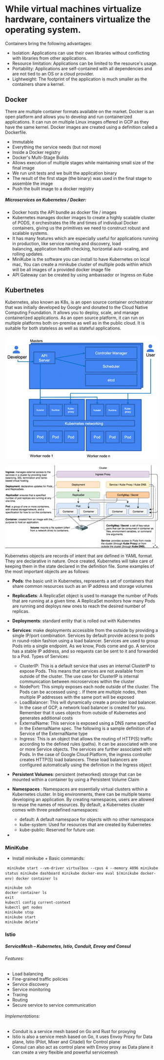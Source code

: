 
# While virtual machines virtualize hardware, containers virtualize the operating system.

Containers bring the following advantages:

- Isolation: Applications can use their own libraries without conflicting with libraries from other applications.
- Resource limitation: Applications can be limited to the resource's usage.
- Portability: Applications are self-contained with all dependencies and are not tied to an OS or a cloud provider.
- Lightweight: The footprint of the application is much smaller as the containers share a kernel.

## Docker
There are multiple container formats available on the market. Docker is an open platform and allows you to develop and run containerized applications. It can run on multiple Linux images offered in GCP as they have the same kernel. Docker images are created using a definition called a Dockerfile.

 - Immutable   
 - Everything the service needs (but not more)   
 - Inside a Docker registry
-   Docker's Multi-Stage Builds
-   Allows execution of multiple stages while maintaining small size of the final image
-   We run unit tests and we built the application binary
-   The result of the first stage (the binary) was used in the final stage to assemble the image
- Push the built image to a docker registry

##### Microservices on Kubernetes / Docker:
- Docker hosts the API bundle as docker file / images
- Kubernetes manages docker images to create a highly scalable cluster of PODS, it orchestrates the life and times of individual Docker containers, giving us the primitives we need to construct robust and scalable systems.
- It has many features which are especially useful for applications running in production, like service naming and discovery, load balancing, application health checking, horizontal auto-scaling, and rolling updates.
- MiniKube is the software you can install to have Kubernetes on local mac, You can create a minikube cluster of multiple pods within which will be all images of a provided docker image file
- API Gateway can be created by using ambassador or Ingress on Kube	 

## Kubertnetes
Kubernetes, also known as K8s, is an open source container orchestrator that was initially developed by Google and donated to the Cloud Native Computing Foundation. It allows you to deploy, scale, and manage containerized applications. As an open source platform, it can run on multiple platforms both on-premise as well as in the public cloud. It is suitable for both stateless as well as stateful applications.

![K8s](static/k8s.png)

![Kube Deployment](static/KubeDeploy.png)

Kubernetes objects are records of intent that are defined in YAML format. They are declarative in nature. Once created, Kubernetes will take care of keeping them in the state declared in the definition file. Some examples of the most important objects are as follows:

- **Pods**: the basic unit in Kubernetes, represents a set of containers that share common resources such as an IP address and storage volumes
- **ReplicaSets**: A ReplicaSet object is used to manage the number of Pods that are running at a given time. A ReplicaSet monitors how many Pods are running and deploys new ones to reach the desired number of replicas. 
- **Deployments**: standard entity that is rolled out with Kubernetes
- **Services**: make deployments accessible from the outside by  providing a single IP/port combination. Services by default  provide access to pods in round-robin fashion using a load balancer. Services are used to group Pods into a single endpoint. As we know, Pods come and go. A service has a stable IP address, and so requests can be sent to it and forwarded to a Pod. Types of Services:
  - ClusterIP: This is a default service that uses an internal ClusterIP to expose Pods. This means that services are not available from outside of the cluster. The use case for ClusterIP is internal communication between microservices within the cluster
  - NodePort: This simply exposes each node outside of the cluster. The Pods can be accessed using <NodeIP>:<NodePort>. If there are multiple nodes, then multiple IP addresses with the same port will be exposed
  - LoadBalancer: This will dynamically create a provider load balancer. In the case of GCP, a network load balancer is created for you. Remember that it uses objects from outside of Kubernetes and generates additional costs
  - ExternalName: This service is exposed using a DNS name specified in the ExternalName spec. The following is a sample definition of a Service of the ExternalName type
  - Ingress: This is an object that allows the routing of HTTP(S) traffic according to the defined rules (paths). It can be associated with one or more Service objects. The services are further associated with Pods. In the case of Google Cloud Platform, the ingress controller creates HTTP(S) load balancers. These load balancers are configured automatically using the definition in the Ingress object

- **Persistent Volumes**: persistent (networked) storage that can be mounted within a container by using a Persistent Volume Claim
- **Namespaces** : Namespaces are essentially virtual clusters within a Kubernetes cluster. In big environments, there can be multiple teams developing an application. By creating namespaces, users are allowed to reuse the names of resources. By default, a Kubernetes cluster comes with three predefined namespaces:
  - default: A default namespace for objects with no other namespace
  - kube-system: Used for resources that are created by Kubernetes
  - kube-public: Reserved for future use:

- 


### MiniKube

- Install minikube + Basic commands:

 `` minikube start --vm-driver virtualbox --cpus 4 --memory 4096
    minikube status
    minikube dashboard
    minikube docker-env
    eval $(minikube docker-env)
    docker container ls``


    minikube ssh
    docker container ls
    exit
    kubectl config current-context
    kubectl get nodes
    minikube stop
    minikube start
    minikube delete`

### Istio

##### ServiceMesh – Kubernetes, Istio, Conduit, Envoy and Consul

###### Features:		
- Load balancing
- Fine-grained traffic policies
- Service discovery
- Service monitoring
- Tracing
- Routing
- Secure service to service communication

###### Implementations:        
- Conduit is a service mesh based on Go and Rust for proxying
- Istio is also a service mesh based on Go, it uses	Envoy Proxy for Data plane, Istio (Pilot, Mixer and Citadel) for Control plane
- Consul can also act as control plane with Envoy proxy as Data plane it can create a very flexible and powerful servicemesh
